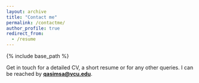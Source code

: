 ```yaml
---
layout: archive
title: "Contact me"
permalink: /contactme/
author_profile: true
redirect_from:
  - /resume
---
```


{% include base_path %}

Get in touch for a detailed CV, a short resume or for any other queries. I can be reached by **qasimsa@vcu.edu**.

